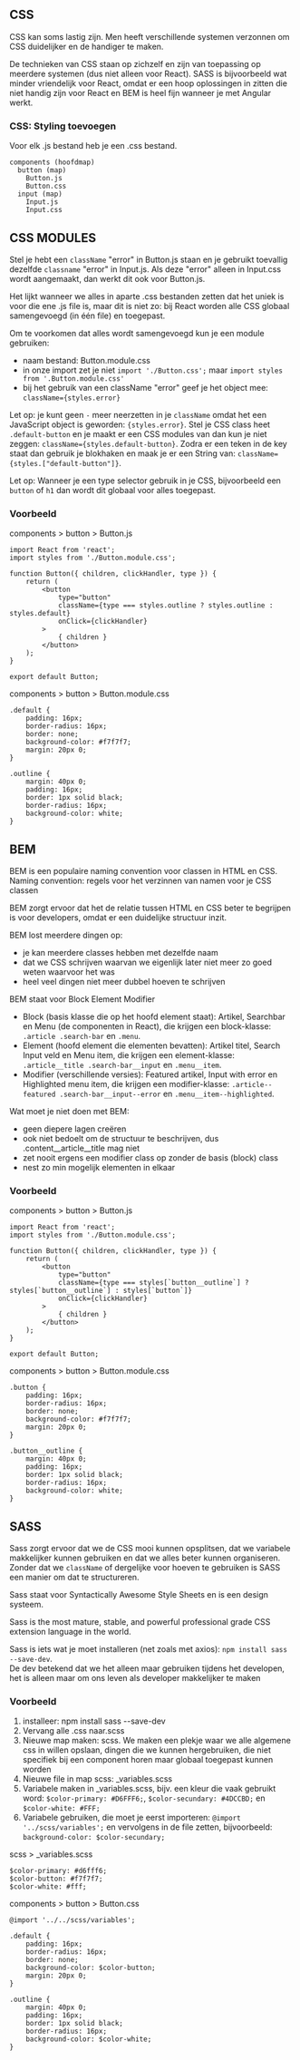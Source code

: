 ## CSS

CSS kan soms lastig zijn. Men heeft verschillende systemen verzonnen om CSS duidelijker en de handiger te maken.

De technieken van CSS staan op zichzelf en zijn van toepassing op meerdere systemen (dus niet alleen voor React). SASS is bijvoorbeeld wat minder vriendelijk voor React, omdat er een hoop oplossingen in zitten die niet handig zijn voor React en BEM is heel fijn wanneer je met Angular werkt.
 
### CSS: Styling toevoegen 
Voor elk .js bestand heb je een .css bestand. 

    components (hoofdmap) 
      button (map)
        Button.js 
        Button.css 
      input (map) 
        Input.js 
        Input.css 

## CSS MODULES
Stel je hebt een `className` "error" in Button.js staan en je gebruikt toevallig dezelfde `classname` "error" in Input.js. Als deze "error" alleen in Input.css wordt aangemaakt, dan werkt dit ook voor Button.js. 

Het lijkt wanneer we alles in aparte .css bestanden zetten dat het uniek is voor die ene .js file is, maar dit is niet zo: bij React worden alle CSS globaal samengevoegd (in één file) en toegepast.

Om te voorkomen dat alles wordt samengevoegd kun je een module gebruiken:
- naam bestand: Button.module.css
- in onze import zet je niet `import './Button.css';` maar `import styles from '.Button.module.css'`
- bij het gebruik van een className "error" geef je het object mee: `className={styles.error}`

Let op: je kunt geen `-` meer neerzetten in je `className` omdat het een JavaScript object is geworden: `{styles.error}`. Stel je CSS class heet `.default-button` en je maakt er een CSS modules van dan kun je niet zeggen: `className={styles.default-button}`. Zodra er een teken in de key staat dan gebruik je blokhaken en maak je er een String van: `className={styles.["default-button"]}`.

Let op: Wanneer je een type selector gebruik in je CSS, bijvoorbeeld een `button` of `h1` dan wordt dit globaal voor alles toegepast.

### Voorbeeld
components > button > Button.js

    import React from 'react';
    import styles from './Button.module.css';
    
    function Button({ children, clickHandler, type }) {
        return (
            <button
                type="button"
                className={type === styles.outline ? styles.outline : styles.default}
                onClick={clickHandler}
            >
                { children }
            </button>
        );
    }
    
    export default Button;
 
components > button > Button.module.css

    .default {
        padding: 16px;
        border-radius: 16px;
        border: none;
        background-color: #f7f7f7;
        margin: 20px 0;
    }
    
    .outline {
        margin: 40px 0;
        padding: 16px;
        border: 1px solid black;
        border-radius: 16px;
        background-color: white;
    }

## BEM
BEM is een populaire naming convention voor classen in HTML en CSS. Naming convention: regels voor het verzinnen van namen voor je CSS classen

BEM zorgt ervoor dat het de relatie tussen HTML en CSS beter te begrijpen is voor developers, omdat er een duidelijke structuur inzit.

BEM lost meerdere dingen op:
- je kan meerdere classes hebben met dezelfde naam
- dat we CSS schrijven waarvan we eigenlijk later niet meer zo goed weten waarvoor het was
- heel veel dingen niet meer dubbel hoeven te schrijven

BEM staat voor Block Element Modifier
*  Block (basis klasse die op het hoofd element staat): Artikel, Searchbar en Menu (de componenten in React), die krijgen een block-klasse: `.article .search-bar` en `.menu`.
* Element (hoofd element die elementen bevatten): Artikel titel, Search Input veld en Menu item, die krijgen een element-klasse: `.article__title .search-bar__input` en `.menu__item`.
* Modifier (verschillende versies): Featured artikel, Input with error en Highlighted menu item, die krijgen een modifier-klasse: `.article--featured .search-bar__input--error` en `.menu__item--highlighted`.

Wat moet je niet doen met BEM:
- geen diepere lagen creëren
- ook niet bedoelt om de structuur te beschrijven, dus .content__article__title mag niet
- zet nooit ergens een modifier class op zonder de basis (block) class
- nest zo min mogelijk elementen in elkaar

### Voorbeeld
components > button > Button.js

    import React from 'react';
    import styles from './Button.module.css';
    
    function Button({ children, clickHandler, type }) {
        return (
            <button
                type="button"
                className={type === styles[`button__outline`] ? styles[`button__outline`] : styles[`button`]}
                onClick={clickHandler}
            >
                { children }
            </button>
        );
    }
    
    export default Button;

components > button > Button.module.css

    .button {
        padding: 16px;
        border-radius: 16px;
        border: none;
        background-color: #f7f7f7;
        margin: 20px 0;
    }
    
    .button__outline {
        margin: 40px 0;
        padding: 16px;
        border: 1px solid black;
        border-radius: 16px;
        background-color: white;
    }

## SASS
Sass zorgt ervoor dat we de CSS mooi kunnen opsplitsen, dat we variabele makkelijker kunnen gebruiken en dat we alles beter kunnen organiseren. Zonder dat we `className` of dergelijke voor hoeven te gebruiken is SASS een manier om dat te structureren.

Sass staat voor Syntactically Awesome Style Sheets en is een design systeem. 

Sass is the most mature, stable, and powerful professional grade CSS extension language in the world.

Sass is iets wat je moet installeren (net zoals met axios): `npm install sass --save-dev`.<br/>
De dev betekend dat we het alleen maar gebruiken tijdens het developen, het is alleen maar om ons leven als developer makkelijker te maken

### Voorbeeld
1. installeer: npm install sass --save-dev
2. Vervang alle .css naar.scss
3. Nieuwe map maken: scss. We maken een plekje waar we alle algemene css in willen opslaan, dingen die we kunnen hergebruiken, die niet specifiek bij een component horen maar globaal toegepast kunnen worden
4. Nieuwe file in map scss: _variables.scss
5. Variabele maken in _variables.scss, bijv. een kleur die vaak gebruikt word: `$color-primary: #D6FFF6;`, `$color-secundary: #4DCCBD;` en `$color-white: #FFF;`
6. Variabele gebruiken, die moet je eerst importeren: `@import '../scss/variables';` en vervolgens in de file zetten, bijvoorbeeld: `background-color: $color-secundary;`

scss > _variables.scss

    $color-primary: #d6fff6;
    $color-button: #f7f7f7;
    $color-white: #fff;

components > button > Button.css

    @import '../../scss/variables';
    
    .default {
        padding: 16px;
        border-radius: 16px;
        border: none;
        background-color: $color-button;
        margin: 20px 0;
    }
    
    .outline {
        margin: 40px 0;
        padding: 16px;
        border: 1px solid black;
        border-radius: 16px;
        background-color: $color-white;
    }